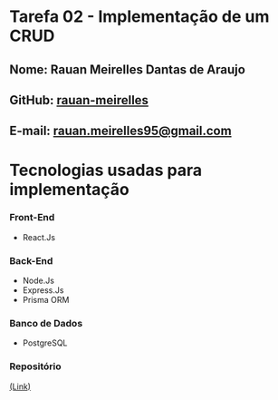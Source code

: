 # Tarefa 02 - Implementação de um CRUD

## Nome: Rauan Meirelles Dantas de Araujo
## GitHub: [rauan-meirelles](https://github.com/rauan-meirelles)
## E-mail: rauan.meirelles95@gmail.com

# Tecnologias usadas para implementação
### Front-End 
- React.Js
### Back-End
- Node.Js
- Express.Js
- Prisma ORM 
### Banco de Dados 
- PostgreSQL
### Repositório
[(Link)](https://github.com/rauan-meirelles/Crud_Tarefa-02-eng_software.git)
